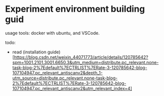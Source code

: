 # Experiment environment building guid

usage tools: docker with ubuntu, and VSCode.

todo:
- read (installation guide)[https://blog.csdn.net/weixin_44071773/article/details/120785642?spm=1001.2101.3001.6650.3&utm_medium=distribute.pc_relevant.none-task-blog-2%7Edefault%7ECTRLIST%7ERate-3-120785642-blog-107104947.pc_relevant_antiscanv2&depth_1-utm_source=distribute.pc_relevant.none-task-blog-2%7Edefault%7ECTRLIST%7ERate-3-120785642-blog-107104947.pc_relevant_antiscanv2&utm_relevant_index=4]

